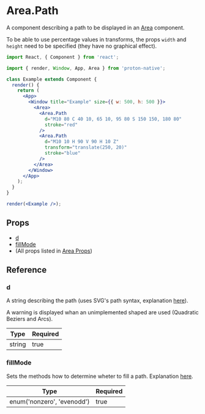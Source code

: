 # Area.Path

A component describing a path to be displayed in an [Area](component_APIs/area) component.

To be able to use percentage values in transforms, the props `width` and `height` need to be specified (they have no graphical effect).

```jsx
import React, { Component } from 'react';

import { render, Window, App, Area } from 'proton-native';

class Example extends Component {
  render() {
    return (
      <App>
        <Window title="Example" size={{ w: 500, h: 500 }}>
          <Area>
            <Area.Path
              d="M10 80 C 40 10, 65 10, 95 80 S 150 150, 180 80"
              stroke="red"
            />
            <Area.Path
              d="M10 10 H 90 V 90 H 10 Z"
              transform="translate(250, 20)"
              stroke="blue"
            />
          </Area>
        </Window>
      </App>
    );
  }
}

render(<Example />);
```

## Props

- [d](#d)
- [fillMode](#fillmode)
- (All props listed in [Area Props](component_APIs/area_props))

## Reference

### d

A string describing the path (uses SVG's path syntax, explanation [here](https://developer.mozilla.org/en-US/docs/Web/SVG/Tutorial/Paths)).

A warning is displayed whan an unimplemented shaped are used (Quadratic Beziers and Arcs).

| **Type** | **Required** |
| -------- | ------------ |
| string   | true         |

### fillMode

Sets the methods how to determine wheter to fill a path. Explanation [here](https://developer.mozilla.org/en-US/docs/Web/SVG/Attribute/fill-rule).

| **Type**                   | **Required** |
| -------------------------- | ------------ |
| enum('nonzero', 'evenodd') | true         |
